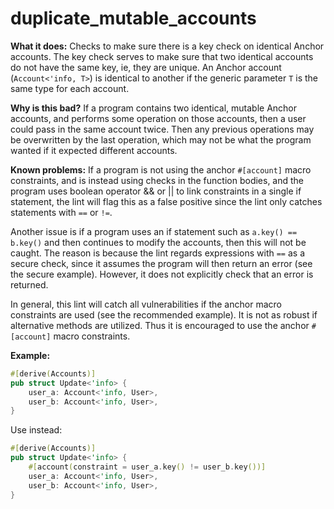 # duplicate_mutable_accounts

**What it does:** Checks to make sure there is a key check on identical Anchor accounts.
The key check serves to make sure that two identical accounts do not have the same key,
ie, they are unique. An Anchor account (`Account<'info, T>`) is identical to another if 
the generic parameter `T` is the same type for each account.

**Why is this bad?** If a program contains two identical, mutable Anchor accounts, and
performs some operation on those accounts, then a user could pass in the same account
twice. Then any previous operations may be overwritten by the last operation, which may
not be what the program wanted if it expected different accounts.

**Known problems:** If a program is not using the anchor `#[account]` macro constraints,
and is instead using checks in the function bodies, and the program uses boolean operator
&& or || to link constraints in a single if statement, the lint will flag this as a false
positive since the lint only catches statements with `==` or `!=`.

Another issue is if a program uses an if statement such as `a.key() == b.key()` and then
continues to modify the accounts, then this will not be caught. The reason is because the
lint regards expressions with `==` as a secure check, since it assumes the program will
then return an error (see the secure example). However, it does not explicitly check that
an error is returned.

In general, this lint will catch all vulnerabilities if the anchor macro constraints are
used (see the recommended example). It is not as robust if alternative methods are utilized.
Thus it is encouraged to use the anchor `#[account]` macro constraints.

**Example:**

```rust
#[derive(Accounts)]
pub struct Update<'info> {
    user_a: Account<'info, User>,
    user_b: Account<'info, User>,
}
```

Use instead:

```rust
#[derive(Accounts)]
pub struct Update<'info> {
    #[account(constraint = user_a.key() != user_b.key())]
    user_a: Account<'info, User>,
    user_b: Account<'info, User>,
}
```
